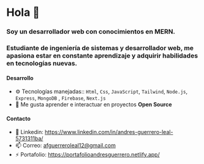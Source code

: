 # Hola 👋

### Soy un desarrollador web con conocimientos en MERN.

### Estudiante de ingeniería de sistemas y desarrollador web, me apasiona estar en constante aprendizaje y adquirir habilidades en tecnologías nuevas.

#### Desarrollo

- ⚙️  Tecnologías manejadas:: `Html`, `Css`, `JavaScript`, `Tailwind`, `Node.js`, `Express`, `MongoDB` , `Firebase`, `Next.js`
- 🌱 Me gusta aprender e interactuar en proyectos **Open Source**

#### Contacto

- 💬 Linkedin:   https://www.linkedin.com/in/andres-guerrero-leal-5731311ba/
- 📫 Correo:     afguerreroleal12@gmail.com
- ⚡ Portafolio: https://portafolioandresguerrero.netlify.app/
